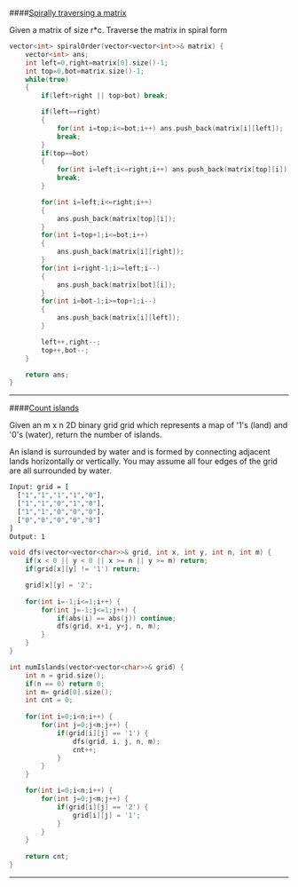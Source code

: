 ####[Spirally traversing a matrix ](https://practice.geeksforgeeks.org/problems/spirally-traversing-a-matrix-1587115621/1)

Given a matrix of size r*c. Traverse the matrix in spiral form

```cpp
vector<int> spiralOrder(vector<vector<int>>& matrix) {
    vector<int> ans;
    int left=0,right=matrix[0].size()-1;
    int top=0,bot=matrix.size()-1;
    while(true)
    {
        if(left>right || top>bot) break;

        if(left==right)
        {
            for(int i=top;i<=bot;i++) ans.push_back(matrix[i][left]);
            break;
        }
        if(top==bot)
        {
            for(int i=left;i<=right;i++) ans.push_back(matrix[top][i]);
            break;
        }

        for(int i=left;i<=right;i++)
        {
            ans.push_back(matrix[top][i]);
        }
        for(int i=top+1;i<=bot;i++)
        {
            ans.push_back(matrix[i][right]);
        }
        for(int i=right-1;i>=left;i--)
        {
            ans.push_back(matrix[bot][i]);
        }
        for(int i=bot-1;i>=top+1;i--)
        {
            ans.push_back(matrix[i][left]);
        }

        left++,right--;
        top++,bot--;
    }

    return ans;
}
```

---
####[Count islands](https://leetcode.com/problems/number-of-islands/)

Given an m x n 2D binary grid grid which represents a map of '1's (land) and '0's (water), return the number of islands.

An island is surrounded by water and is formed by connecting adjacent lands horizontally or vertically. You may assume all four edges of the grid are all surrounded by water.

```sh
Input: grid = [
  ["1","1","1","1","0"],
  ["1","1","0","1","0"],
  ["1","1","0","0","0"],
  ["0","0","0","0","0"]
]
Output: 1
```

```cpp
void dfs(vector<vector<char>>& grid, int x, int y, int n, int m) {
    if(x < 0 || y < 0 || x >= n || y >= m) return;
    if(grid[x][y] != '1') return;

    grid[x][y] = '2';    
    
    for(int i=-1;i<=1;i++) {
        for(int j=-1;j<=1;j++) {
            if(abs(i) == abs(j)) continue;
            dfs(grid, x+i, y+j, n, m);
        }
    }
}

int numIslands(vector<vector<char>>& grid) {
    int n = grid.size();
    if(n == 0) return 0;
    int m= grid[0].size();
    int cnt = 0;
    
    for(int i=0;i<n;i++) {
        for(int j=0;j<m;j++) {
            if(grid[i][j] == '1') {
                dfs(grid, i, j, n, m);
                cnt++;
            }
        }
    }

    for(int i=0;i<n;i++) {
        for(int j=0;j<m;j++) {
            if(grid[i][j] == '2') {
                grid[i][j] = '1';
            }
        }
    }
    
    return cnt;
}
```
---
